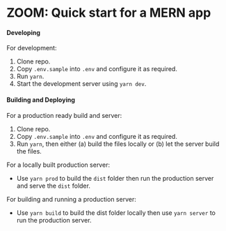 # ZOOM: Quick start for a MERN app

#### Developing
For development:
1. Clone repo.
2. Copy `.env.sample` into `.env` and configure it as required.
3. Run `yarn`.
4. Start the development server using `yarn dev`.

#### Building and Deploying
For a production ready build and server:
1. Clone repo.
2. Copy `.env.sample` into `.env` and configure it as required.
3. Run `yarn`, then either (a) build the files locally or (b) let the server build the files.  

For a locally built production server:
* Use `yarn prod` to build the `dist` folder then run the production server and serve the `dist` folder.  

For building and running a production server:
* Use `yarn build` to build the dist folder locally then use `yarn server` to run the production server.
